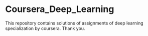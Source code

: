 # Coursera_Deep_Learning
This repository contains solutions of assignments of deep learning specialization by coursera.
Thank you.
